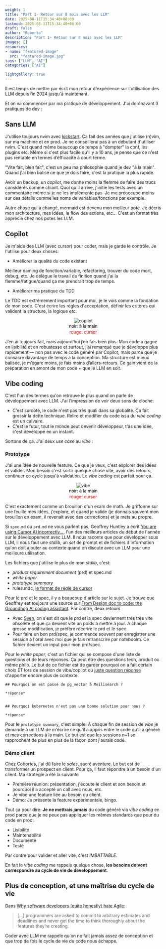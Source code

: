 ```yaml
---
weight: 1
title: "Part 1- Retour sur 8 mois avec les LLM"
date: 2025-08-11T15:34:40+08:00
lastmod: 2025-08-11T15:34:40+08:00
draft: false
author: "Roberto"
description: "Part 1- Retour sur 8 mois avec les LLM"
images: []
resources: 
- name: "featured-image"
  src: "featured-image.jpg"
tags: ["LLM", "AI"]
categories: ["AI"]

lightgallery: true
---
```


Il est temps de mettre par écrit mon retour d'expérience sur l'utilisation des LLM depuis fin 2024 jusqu'à maintenant.

Et on va commencer par ma pratique de développement. J'ai dorénavant 3 pratiques de dev :

## Sans LLM

J'utilise toujours nvim avec [kickstart](https://github.com/nvim-lua/kickstart.nvim). Ça fait des années que j'utilise (n)vim, sur ma machine et en prod. Je ne conseillerai pas à un débutant d'utiliser nvim. C'est quand même beaucoup de temps à "dompter" la conf, les plugins etc. Même si c'est plus facile qu'il y a 10 ans, je pense que ce n'est pas rentable en termes d’éfficacité à court terme.

"Vite fait, bien fait", c'est un peu ma philosophie quand je dev "à la main". Quand j'ai bien balisé ce que je dois faire, c'est la pratique la plus rapide.

Avoir un backup, un *copilot*, me donne moins la flemme de faire des trucs considérés comme chiant. Quoi qu'il arrive, j'initie les tests avec un commentaire même si je ne les implémente pas. Je me préoccupe moins sur des détails comme les noms de variables/fonctions par exemple.

Autre chose qui a changé, mermaid est devenu mon meilleur pote. Je décris mon architecture, mes idées, le flow des actions, etc... C'est un format très apprécié chez nos potes les LLM.

## Copilot

Je m'aide des LLM (avec cursor) pour coder, mais je garde le contrôle. Je l'utilise pour deux choses:

- Améliorer la qualité du code existant

Meilleur naming de fonction/variable, refactoring, trouver du code mort, debug, etc. Je délègue le travail de finition quand j'ai la flemme/fatigue/quand ça me prendrait trop de temps.

- Améliorer ma pratique du TDD

Le TDD est extrêmement important pour moi, je le vois comme la fondation de mon code. C'est écrire les règles d'acceptation, définir les critères qui valident la structure, la logique etc.


<div style="display: flex; justify-content: center;">
  <img src="copilot.png" alt="copilot">
</div>

<div style="display: flex; flex-direction: column; align-items: center; text-align: center; gap: 2px;">
  <div style="color: black;">
	noir: à la main
  </div>
  <div style="color: red;">
	rouge: cursor
  </div>
</div>

J’en ai toujours fait, mais aujourd’hui j’en fais bien plus. Mon code a gagné en lisibilité et en robustesse et surtout, j’ai remarqué que je développe plus rapidement — non pas avec le code généré par Copilot, mais parce que je consacre davantage de temps à la conception. Ma structure est mieux balisée, je m’égare moins, je fais moins d’allers-retours. Ce gain vient de la préparation en amont de mon code + que le LLM en soit.

## Vibe coding

C'est l'un des termes qu'on retrouve le plus quand on parle de développement avec LLM. J'ai l'impression de voir deux sons de cloche:

- C'est surcoté, le code n'est pas très quali dans sa globalité. Ça fait grossir la dette technique. Relire et modifier du code issu du *vibe coding* est un calvaire.
- C'est le futur, tout le monde peut devenir développeur, t'as une idée, c'est développé en un instant.

Sortons de ça. J'ai deux *use case* au *vibe* :

### Prototype

J'ai une idée de nouvelle feature. Ce que je veux, c'est explorer des idées et valider. Mon besoin c'est sortir quelque chose vite, avoir des retours, continuer ce cycle jusqu'à validation. Le *vibe coding* est parfait pour ça.

<div style="display: flex; justify-content: center;">
  <img src="vibe_coding.png" alt="vibe">
</div>

<div style="display: flex; flex-direction: column; align-items: center; text-align: center; gap: 2px;">
  <div style="color: black;">
	noir: à la main
  </div>
  <div style="color: red;">
	rouge: cursor
  </div>
</div>

C'est exactement comme un brouillon d'un exam de math. Je griffonne sur une feuille mes idées, j'explore, et quand je valide (je donnais souvent mon brouillon en exam, il revenait avec des corrections) et je mets au propre. 

Si `spec.md` ou `prd.md` ne vous parlent pas, Geoffrey Huntley a écrit [You are using Cursor AI incorrectly...](https://ghuntley.com/stdlib/), l'un des meilleurs articles du début de l'année sur le développement avec LLM. Il nous raconte que pour développer sous LLM, il nous faut une *stdlib*, un *set* de prompt et de fichiers d'information qu'on doit ajouter au contexte quand on discute avec un LLM pour une meilleure utilisation.

Les fichiers que j'utilise le plus de mon *stdlib*, c'est:

- *product requirement document* (prd) et spec.md
- *white paper*
- *prototype summary*
- rules.mdc, [le format de régle de cursor](https://docs.cursor.com/en/context/rules)

Pour le prd et le spec, il y a beaucoup d'article sur le sujet. Je trouve que Geoffrey est toujours une source sur [From Design doc to code: the Groundhog AI coding assistant](https://ghuntley.com/specs/). Par contre, deux retours

- Avec [Sven](https://www.linkedin.com/in/sven-rodriguez/), on s'est dit que le prd et la spec deviennent très très vite obsolète et que ça devient vite un poids à mettre à jour. A chaque grosse modification, je préfère réécrire le prd et le spec.
- Pour faire un bon prd/spec, je commence souvent par enregistrer une session à l'oral avec moi que je fais retranscrire par noteboolm. Ce fichier devient un input pour mon prd/spec.

Pour le *white paper*, c'est un fichier qui se compose d'une liste de questions et de leurs réponses. Ça peut être des questions tech, produit ou même philo. Le but de ce fichier est de garder pourquoi on a fait certain choix ET lors de session de vibe/copilot ou [juste question réponse](https://rdesousa.fr/llm-genius/) d'apporter encore plus de contexte.

```text
## Pourquoi on est passé de pg_vector à Meilisearch ?

*réponse*


## Pourquoi kubernetes n'est pas une bonne solution pour nous ?

*réponse*

```

Pour le `prototype summary`, c'est simple. À chaque fin de session de *vibe* je demande à un LLM de m'écrire ce qu'il a appris entre le code qu'il a généré et mes corrections à la main. Le but est que les sessions n+1 se rapprochent de plus en plus de la façon dont j'aurais codé.

### Démo client

Chez Cohortes, j'ai dû faire le *sales*, sacré aventure. Le but est de transformer un prospect en client. Pour ça, il faut répondre à un besoin d'un client. Ma stratégie a été la suivante

- Première réunion: présentation, j'écoute le client et son besoin et pourquoi il a accepté un call avec nous, etc.
- Je vibe une feature liée au besoin du client.
- Démo: Je présente la feature expérimentale, bingo.

Tout ça pour dire: **Je ne mettrais jamais** du code généré via *vibe coding* en prod parce que je ne peux pas appliquer les mêmes standards que pour du code en prod:

- Lisibilité
- Maintenabilité
- Documenté
- Testé

Par contre pour valider et aller vite, c'est *IMBATTABLE*.

En fait le *vibe coding* me rappele quelque chose, **les besoins doivent correspondre au cycle de vie de développement**.

## Plus de conception, et une maîtrise du cycle de vie

Dans [Why software developers (quite honestly) hate Agile](https://www.objectstyle.com/blog/why-developers-hate-agile):

> [...] programmers are asked to commit to arbitrary estimates and deadlines and never get the time to think thoroughly about the features they’re creating.

Coder avec LLM me rappele qu'on ne fait jamais assez de conception et que trop de fois le cycle de vie du code nous échappe.
